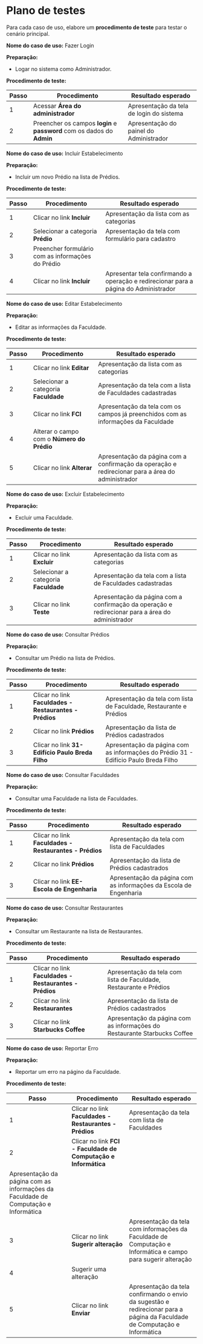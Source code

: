 # Plano de testes

Para cada caso de uso, elabore um **procedimento de teste** para testar o cenário principal.

**Nome do caso de uso:** Fazer Login

**Preparação:**

* Logar no sistema como Administrador.

**Procedimento de teste:**

| Passo | Procedimento | Resultado esperado |
| --- | --- | --- |
| 1 | Acessar **Área do administrador** | Apresentação da tela de login do sistema |
| 2 | Preencher os campos **login** e **password** com os dados do **Admin**  | Apresentação do painel do Administrador |



**Nome do caso de uso:** Incluir Estabelecimento 

**Preparação:**

* Incluir um novo Prédio na lista  de Prédios.

**Procedimento de teste:**

| Passo | Procedimento | Resultado esperado |
| --- | --- | --- |
| 1 | Clicar no link **Incluir** | Apresentação da lista com as categorias |
| 2 | Selecionar a categoria **Prédio**  | Apresentação da tela com formulário para cadastro |
| 3 | Preencher formulário com as informações do Prédio | |
| 4 | Clicar no link **Incluir** | Apresentar tela confirmando a operação e redirecionar para a página do Administrador |



**Nome do caso de uso:** Editar Estabelecimento 

**Preparação:**

* Editar as informações da Faculdade.

**Procedimento de teste:**

| Passo | Procedimento | Resultado esperado |
| --- | --- | --- |
| 1 | Clicar no link **Editar** | Apresentação da lista com as categorias |
| 2 | Selecionar a categoria **Faculdade**  | Apresentação da tela com a lista de Faculdades cadastradas|
| 3 | Clicar no link **FCI** | Apresentação da tela com os campos já preenchidos com as informações da Faculdade |
| 4 | Alterar o campo com o **Número do Prédio** |  |
| 5 | Clicar no link **Alterar** | Apresentação da página com a confirmação da operação e redirecionar para a área do administrador |



**Nome do caso de uso:** Excluir Estabelecimento 

**Preparação:**

* Excluir uma Faculdade.

**Procedimento de teste:**

| Passo | Procedimento | Resultado esperado |
| --- | --- | --- |
| 1 | Clicar no link **Excluir** | Apresentação da lista com as categorias |
| 2 | Selecionar a categoria **Faculdade**  | Apresentação da tela com a lista de Faculdades cadastradas|
| 3 | Clicar no link **Teste** | Apresentação da página com a confirmação da operação e redirecionar para a área do administrador|



**Nome do caso de uso:** Consultar Prédios 

**Preparação:**

* Consultar um Prédio na lista de Prédios.

**Procedimento de teste:**

| Passo | Procedimento | Resultado esperado |
| --- | --- | --- |
| 1 | Clicar no link **Faculdades -  Restaurantes - Prédios** | Apresentação da tela com lista de Faculdade, Restaurante e Prédios |
| 2 | Clicar no link **Prédios**  | Apresentação da lista de Prédios cadastrados|
| 3 | Clicar no link **31- Edifício Paulo Breda Filho** | Apresentação da página com as informações do Prédio 31 - Edifício Paulo Breda Filho|



**Nome do caso de uso:** Consultar Faculdades 

**Preparação:**

* Consultar uma Faculdade na lista de Faculdades.

**Procedimento de teste:**

| Passo | Procedimento | Resultado esperado |
| --- | --- | --- |
| 1 | Clicar no link **Faculdades -  Restaurantes - Prédios** | Apresentação da tela com lista de Faculdades|
| 2 | Clicar no link **Prédios**  | Apresentação da lista de Prédios cadastrados|
| 3 | Clicar no link **EE- Escola de Engenharia** | Apresentação da página com as informações da Escola de Engenharia|



**Nome do caso de uso:** Consultar Restaurantes 

**Preparação:**

* Consultar um Restaurante na lista de Restaurantes.

**Procedimento de teste:**

| Passo | Procedimento | Resultado esperado |
| --- | --- | --- |
| 1 | Clicar no link **Faculdades -  Restaurantes - Prédios** | Apresentação da tela com lista de Faculdade, Restaurante e Prédios |
| 2 | Clicar no link **Restaurantes**  | Apresentação da lista de Prédios cadastrados|
| 3 | Clicar no link **Starbucks Coffee** | Apresentação da página com as informações do Restaurante Starbucks Coffee|



**Nome do caso de uso:** Reportar Erro 

**Preparação:**

* Reportar um erro na págino da Faculdade.

**Procedimento de teste:**

| Passo | Procedimento | Resultado esperado |
| --- | --- | --- |
| 1 | Clicar no link **Faculdades -  Restaurantes - Prédios** | Apresentação da tela com lista de Faculdades |
| 2 | Clicar no link **FCI - Faculdade de Computação e Informática**
 | Apresentação da página com as informações da Faculdade de Computação e Informática|
| 3 | Clicar no link **Sugerir alteração** | Apresentação da tela com informações da Faculdade de Computação e Informática e campo para sugerir alteração |
| 4 | Sugerir uma alteração | |
| 5 | Clicar no link **Enviar** | Apresentação da tela confirmando o envio da sugestão e redirecionar para a página da Faculdade de Computação e Informática |
 
